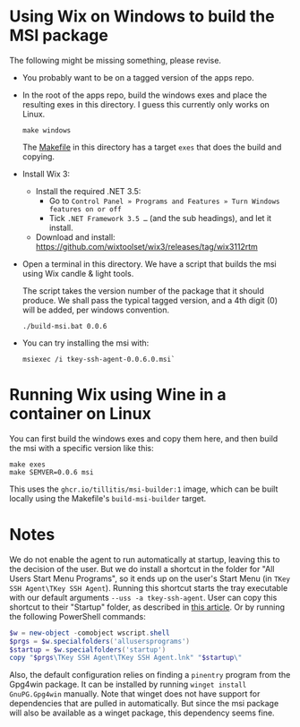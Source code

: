 ﻿
# Using Wix on Windows to build the MSI package

The following might be missing something, please revise.

- You probably want to be on a tagged version of the apps repo.

- In the root of the apps repo, build the windows exes and place the
  resulting exes in this directory. I guess this currently only works
  on Linux.

  ```
  make windows
  ```

  The [Makefile](Makefile) in this directory has a target `exes` that
  does the build and copying.

- Install Wix 3:
  - Install the required .NET 3.5:
    - Go to `Control Panel » Programs and Features » Turn Windows
      features on or off`
    - Tick `.NET Framework 3.5 …` (and the sub headings), and let it
      install.
  - Download and install:
    https://github.com/wixtoolset/wix3/releases/tag/wix3112rtm

- Open a terminal in this directory. We have a script that builds the
  msi using Wix candle & light tools.

  The script takes the version number of the package that it should
  produce. We shall pass the typical tagged version, and a 4th digit
  (0) will be added, per windows convention.

  ```
  ./build-msi.bat 0.0.6
  ```

- You can try installing the msi with:

  ```
  msiexec /i tkey-ssh-agent-0.0.6.0.msi`
  ```

# Running Wix using Wine in a container on Linux

You can first build the windows exes and copy them here, and then
build the msi with a specific version like this:

```
make exes
make SEMVER=0.0.6 msi
```

This uses the `ghcr.io/tillitis/msi-builder:1` image, which can be
built locally using the Makefile's `build-msi-builder` target.

# Notes

We do not enable the agent to run automatically at startup, leaving
this to the decision of the user. But we do install a shortcut in the
folder for "All Users Start Menu Programs", so it ends up on the
user's Start Menu (in `TKey SSH Agent\TKey SSH Agent`). Running this
shortcut starts the tray executable with our default arguments `--uss
-a tkey-ssh-agent`. User can copy this shortcut to their "Startup"
folder, as described in [this
article](https://support.microsoft.com/en-us/windows/add-an-app-to-run-automatically-at-startup-in-windows-10-150da165-dcd9-7230-517b-cf3c295d89dd).
Or by running the following PowerShell commands:

```PowerShell
$w = new-object -comobject wscript.shell
$prgs = $w.specialfolders('allusersprograms')
$startup = $w.specialfolders('startup')
copy "$prgs\TKey SSH Agent\TKey SSH Agent.lnk" "$startup\"
```

Also, the default configuration relies on finding a `pinentry` program
from the Gpg4win package. It can be installed by running `winget
install GnuPG.Gpg4win` manually. Note that winget does not have
support for dependencies that are pulled in automatically. But since
the msi package will also be available as a winget package, this
dependency seems fine.

